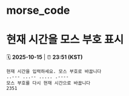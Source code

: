 # morse_code
# 현재 시간을 모스 부호 표시
<!-- MORSE_TIME_START -->
🗓️ **2025-10-15** | ⏰ **23:51 (KST)**

```
현재 시간을 입력하세요. 모스 부호로 바꿉니다
..--- ...-- ..... .----
모스 부호를 다시 현재 시간으로 바꿉니다
2351
```
<!-- MORSE_TIME_END -->
